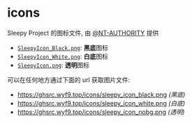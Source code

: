 # icons

Sleepy Project 的图标文件, 由 [@NT-AUTHORITY](https://github.com/NT-AUTHORITY) 提供

- [`SleepyIcon_Black.png`](./SleepyIcon_Black.png): **黑底**图标
- [`SleepyIcon_White.png`](./SleepyIcon_White.png): **白底**图标
- [`SleepyIcon.png`](./SleepyIcon.png): **透明**图标

可以在任何地方通过下面的 url 获取图片文件:

- https://ghsrc.wyf9.top/icons/sleepy_icon_black.png *(黑底)*
- https://ghsrc.wyf9.top/icons/sleepy_icon_white.png *(白底)*
- https://ghsrc.wyf9.top/icons/sleepy_icon_nobg.png *(透明)*